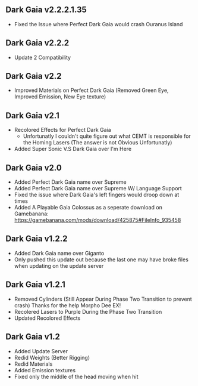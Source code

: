 ## Dark Gaia v2.2.2.1.35
- Fixed the Issue where Perfect Dark Gaia would crash Ouranus Island 
## Dark Gaia v2.2.2
- Update 2 Compatibility
## Dark Gaia v2.2
- Improved Materials on Perfect Dark Gaia (Removed Green Eye, Improved Emission, New Eye texture)
## Dark Gaia v2.1
- Recolored Effects for Perfect Dark Gaia
  * Unfortunatly I couldn't quite figure out what CEMT is responsible for the Homing Lasers (The answer is not Obvious Unfortunatly)
- Added Super Sonic V.S Dark Gaia over I'm Here

## Dark Gaia v2.0
- Added Perfect Dark Gaia name over Supreme
- Added Perfect Dark Gaia name over Supreme W/ Language Support
- Fixed the issue where Dark Gaia's left fingers would droop down at times
- Added A Playable Gaia Colossus as a seperate download on Gamebanana: https://gamebanana.com/mods/download/425875#FileInfo_935458


## Dark Gaia v1.2.2
- Added Dark Gaia name over Giganto
- Only pushed this update out because the last one may have broke files when updating on the update server

## Dark Gaia v1.2.1
- Removed Cylinders (Still Appear During Phase Two Transition to prevent crash) Thanks for the help Morpho Dee EX!
- Recolered Lasers to Purple During the Phase Two Transition
- Updated Recolored Effects

## Dark Gaia v1.2
- Added Update Server
- Redid Weights (Better Rigging)
- Redid Materials
- Added Emission textures
- Fixed only the middle of the head moving when hit
